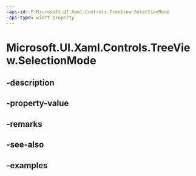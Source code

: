 ```yaml
---
-api-id: P:Microsoft.UI.Xaml.Controls.TreeView.SelectionMode
-api-type: winrt property
---
```


<!-- Property syntax.
public TreeViewSelectionMode SelectionMode { get;  set; }
-->

# Microsoft.UI.Xaml.Controls.TreeView.SelectionMode

## -description

## -property-value

## -remarks

## -see-also

## -examples

